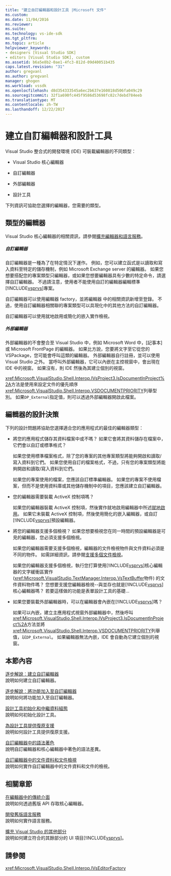 ```yaml
---
title: "建立自訂編輯器和設計工具 |Microsoft 文件"
ms.custom: 
ms.date: 11/04/2016
ms.reviewer: 
ms.suite: 
ms.technology: vs-ide-sdk
ms.tgt_pltfrm: 
ms.topic: article
helpviewer_keywords:
- designers [Visual Studio SDK]
- editors [Visual Studio SDK], custom
ms.assetid: b6a5e8b2-0ae1-4fc3-812d-09d40051b435
caps.latest.revision: "31"
author: gregvanl
ms.author: gregvanl
manager: ghogen
ms.workload: vssdk
ms.openlocfilehash: d8d354333545a6ec2b637e160818d506fa049c29
ms.sourcegitcommit: 32f1a690fc445f9586d53698fc82c7debd784eeb
ms.translationtype: MT
ms.contentlocale: zh-TW
ms.lasthandoff: 12/22/2017
---
```

# <a name="creating-custom-editors-and-designers"></a>建立自訂編輯器和設計工具
Visual Studio 整合式的開發環境 (IDE) 可裝載編輯器的不同類型：  
  
-   Visual Studio 核心編輯器  
  
-   自訂編輯器  
  
-   外部編輯器  
  
-   設計工具  
  
 下列資訊可協助您選擇的編輯器，您需要的類型。  
  
## <a name="types-of-editor"></a>類型的編輯器  
 Visual Studio 核心編輯器的相關資訊，請參閱[擴充編輯器和語言服務](../extensibility/extending-the-editor-and-language-services.md)。  
  
##### <a name="custom-editors"></a>自訂編輯器  
 自訂編輯器是一種為了在特定情況下運作。 例如，您可以建立函式是以讀取和寫入資料至特定的儲存機制，例如 Microsoft Exchange server 的編輯器。 如果您想要搭配您的專案類型只編輯器，或如果您想要編輯器具有少數的特定命令，請選擇自訂編輯器。 不過請注意，使用者不能使用自訂的編輯器編輯標準[!INCLUDE[vsprvs](../code-quality/includes/vsprvs_md.md)]專案。  
  
 自訂編輯器可以使用編輯器 factory，並將編輯器 中的相關資訊新增至登錄。 不過，使用自訂編輯器相關聯的專案類型可以具現化中的其他方法的自訂編輯器。  
  
 自訂編輯器可以使用就地啟用或簡化的嵌入實作檢視。  
  
##### <a name="external-editors"></a>外部編輯器  
 外部編輯器的不會整合至 Visual Studio 中，例如 Microsoft Word 中，[記事本] 或 Microsoft FrontPage 的編輯器。 如果比方說，您要將文字至它從您的 VSPackage，您可能會呼叫這類的編輯器。 外部編輯器自行註冊，並可以使用 Visual Studio 之外。 當呼叫外部編輯器，它可以內嵌在主控視窗中，會出現在 IDE 中的視窗。 如果沒有，則 IDE 然後為其建立個別的視窗。  
  
 <xref:Microsoft.VisualStudio.Shell.Interop.IVsProject3.IsDocumentInProject%2A>方法是使用來設定文件的優先順序<xref:Microsoft.VisualStudio.Shell.Interop.VSDOCUMENTPRIORITY>列舉型別。 如果`DP_External`指定值，則可以透過外部編輯器開啟此檔案。  
  
## <a name="editor-design-decisions"></a>編輯器的設計決策  
 下列的設計問題將協助您選擇適合您的應用程式的最佳的編輯器類型：  
  
-   將您的應用程式儲存其資料檔案中或不嗎？ 如果它會將其資料儲存在檔案中，它們會以自訂或標準格式？  
  
     如果您使用標準檔案格式，除了您的專案的其他專案類型將能夠開啟和讀取/寫入資料到它們。 如果您使用自訂的檔案格式，不過，只有您的專案類型將能夠開啟和讀取/寫入資料到它們。  
  
     如果您的專案使用的檔案，您應該自訂標準編輯器。 如果您的專案不使用檔案，但而不是使用資料庫或其他儲存機制中的項目，您應該建立自訂編輯器。  
  
-   您的編輯器需要裝載 ActiveX 控制項嗎？  
  
     如果您的編輯器裝載 ActiveX 控制項，然後實作就地啟用編輯器中所述[就地啟用](../extensibility/in-place-activation.md)。 如果它未裝載 ActiveX 控制項，然後使用簡化的嵌入編輯器，或自訂[!INCLUDE[vsprvs](../code-quality/includes/vsprvs_md.md)]預設編輯器。  
  
-   將您的編輯器支援多個檢視？ 如果您想要檢視您在同一時間的預設編輯器是可見的編輯器，您必須支援多個檢視。  
  
     如果您的編輯器需要支援多個檢視，編輯器的文件檢視物件與文件資料必須是不同的物件。 如需詳細資訊，請參閱[支援多個文件檢視](../extensibility/supporting-multiple-document-views.md)。  
  
     如果您的編輯器支援多個檢視，執行您打算使用[!INCLUDE[vsprvs](../code-quality/includes/vsprvs_md.md)]核心編輯器的文字緩衝區實作 (<xref:Microsoft.VisualStudio.TextManager.Interop.VsTextBuffer>物件) 的文件資料物件嗎？ 您想要支援您編輯器檢視--與並存也就是[!INCLUDE[vsprvs](../code-quality/includes/vsprvs_md.md)]核心編輯器嗎？ 若要這樣做的功能是表單設計工具的基礎...  
  
-   如果您要裝載外部編輯器時，可以在編輯器會內嵌在[!INCLUDE[vsprvs](../code-quality/includes/vsprvs_md.md)]嗎？  
  
     如果可以內嵌，建立主應用程式視窗外部編輯器中，然後呼叫<xref:Microsoft.VisualStudio.Shell.Interop.IVsProject3.IsDocumentInProject%2A>方法並將<xref:Microsoft.VisualStudio.Shell.Interop.VSDOCUMENTPRIORITY>列舉值，以`DP_External`。 如果編輯器無法內嵌，IDE 會自動為它建立個別的視窗。  
  
## <a name="in-this-section"></a>本節內容  
 [逐步解說︰建立自訂編輯器](../extensibility/walkthrough-creating-a-custom-editor.md)  
 說明如何建立自訂編輯器。  
  
 [逐步解說︰將功能加入至自訂編輯器](../extensibility/walkthrough-adding-features-to-a-custom-editor.md)  
 說明如何將功能加入至自訂編輯器。  
  
 [設計工具初始化和中繼資料組態](../extensibility/designer-initialization-and-metadata-configuration.md)  
 說明如何初始化設計工具。  
  
 [為設計工具提供復原支援](../extensibility/supplying-undo-support-to-designers.md)  
 說明如何設計工具提供復原支援。  
  
 [自訂編輯器中的語法著色](../extensibility/syntax-coloring-in-custom-editors.md)  
 說明自訂編輯器和核心編輯器中著色的語法差異。  
  
 [自訂編輯器中的文件資料和文件檢視](../extensibility/document-data-and-document-view-in-custom-editors.md)  
 說明如何實作自訂編輯器中的文件資料和文件的檢視。  
  
## <a name="related-sections"></a>相關章節  
 [在編輯器中的傳統介面](../extensibility/legacy-interfaces-in-the-editor.md)  
 說明如何透過舊版 API 存取核心編輯器。  
  
 [開發舊版語言服務](../extensibility/internals/developing-a-legacy-language-service.md)  
 說明如何實作語言服務。  
  
 [擴充 Visual Studio 的其他部分](../extensibility/extending-other-parts-of-visual-studio.md)  
 說明如何建立符合的其餘部分的 UI 項目[!INCLUDE[vsprvs](../code-quality/includes/vsprvs_md.md)]。  
  
## <a name="see-also"></a>請參閱  
 <xref:Microsoft.VisualStudio.Shell.Interop.IVsEditorFactory>